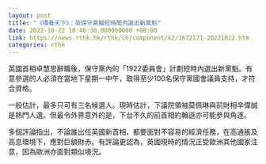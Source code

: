 ```yaml
---
layout: post
title: "《環看天下》：英保守黨擬短時間內選出新黨魁"
date: 2022-10-22 10:46:30.000000000 +08:00
link: https://news.rthk.hk/rthk/ch/component/k2/1672171-20221022.htm
categories: rthk
---
```


英國首相卓慧思辭職後，保守黨內的「1922委員會」計劃短時內選出新黨魁。有意參選的人必須在當地下星期一中午，取得至少100名保守黨國會議員支持，才符合資格。

一般估計，最多只可有三名候選人。現時估計，下議院領袖莫佩琳與前財相辛偉誠是熱門人選。但最令外界意外的是，下台不久的前首相約翰遜亦可能參與角逐。

多個評論指出，不論誰出任英國新首相，都要面對不容易的經濟任務，在高通脹及高息環境下，應對巨額財赤。有評論更認為，英國現時的情況正受歐洲其他國家注意，因為歐洲亦面對類似境況。
